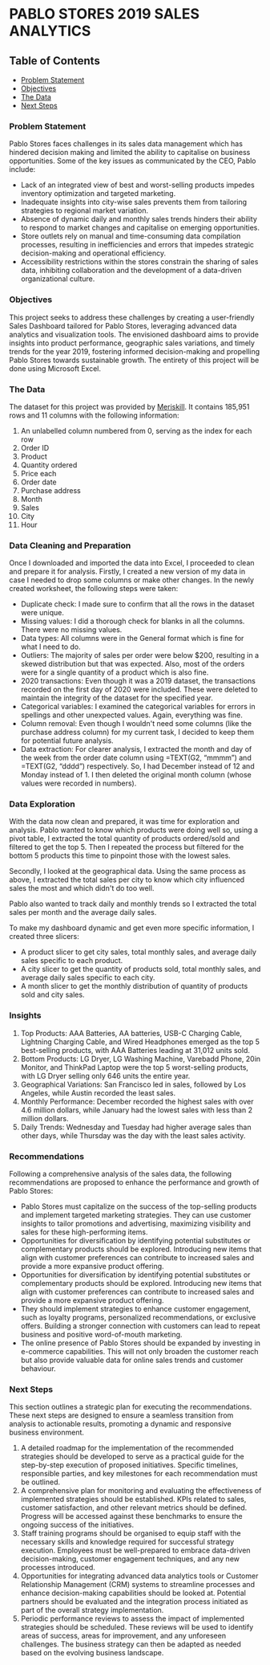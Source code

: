 # PABLO STORES 2019 SALES ANALYTICS

## Table of Contents

- [Problem Statement](#problem-statement)
- [Objectives](#objectives)
- [The Data](#the-data)
- [Next Steps](#next-steps)

### Problem Statement

Pablo Stores faces challenges in its sales data management which has hindered decision making and limited the ability to capitalise on business opportunities. Some of the key issues as communicated by the CEO, Pablo include:

- Lack of an integrated view of best and worst-selling products impedes inventory optimization and targeted marketing. 
- Inadequate insights into city-wise sales prevents them from tailoring strategies to regional market variation. 
- Absence of dynamic daily and monthly sales trends hinders their ability to respond to market changes and capitalise on emerging opportunities. 
- Store outlets rely on manual and time-consuming data compilation processes, resulting in inefficiencies and errors that impedes strategic decision-making and operational efficiency. 
- Accessibility restrictions within the stores constrain the sharing of sales data, inhibiting collaboration and the development of a data-driven organizational culture. 

### Objectives

This project seeks to address these challenges by creating a user-friendly Sales Dashboard tailored for Pablo Stores, leveraging advanced data analytics and visualization tools. The envisioned dashboard aims to provide insights into product performance, geographic sales variations, and timely trends for the year 2019, fostering informed decision-making and propelling Pablo Stores towards sustainable growth. The entirety of this project will be done using Microsoft Excel. 

### The Data

The dataset for this project was provided by [Meriskill](https://www.linkedin.com/company/meriskill/). It contains 185,951 rows and 11 columns with the following information:

1. An unlabelled column numbered from 0, serving as the index for each row
2. Order ID
3. Product
4. Quantity ordered
5. Price each
6. Order date
7. Purchase address
8. Month
9. Sales
10. City
11. Hour

### Data Cleaning and Preparation

Once I downloaded and imported the data into Excel, I proceeded to clean and prepare it for analysis. Firstly, I created a new version of my data in case I needed to drop some columns or make other changes. In the newly created worksheet, the following steps were taken: 

- Duplicate check: I made sure to confirm that all the rows in the dataset were unique.
- Missing values: I did a thorough check for blanks in all the columns. There were no missing values.
- Data types: All columns were in the General format which is fine for what I need to do.
- Outliers: The majority of sales per order were below $200, resulting in a skewed distribution but that was expected. Also, most of the orders were for a single quantity of a product which is also fine.
- 2020 transactions: Even though it was a 2019 dataset, the transactions recorded on the first day of 2020 were included. These were deleted to maintain the integrity of the dataset for the specified year.
- Categorical variables: I examined the categorical variables for errors in spellings and other unexpected values. Again, everything was fine.
- Column removal: Even though I wouldn't need some columns (like the purchase address column) for my current task, I decided to keep them for potential future analysis.
- Data extraction: For clearer analysis, I extracted the month and day of the week from the order date column using =TEXT(G2, “mmmm”) and =TEXT(G2, “dddd”) respectively. So, I had December instead of 12 and Monday instead of 1. I then deleted the original month column (whose values were recorded in numbers).

### Data Exploration

With the data now clean and prepared, it was time for exploration and analysis. Pablo wanted to know which products were doing well so, using a pivot table, I extracted the total quantity of products ordered/sold and filtered to get the top 5. Then I repeated the process but filtered for the bottom 5 products this time to pinpoint those with the lowest sales. 

Secondly, I looked at the geographical data. Using the same process as above, I extracted the total sales per city to know which city influenced sales the most and which didn't do too well. 

Pablo also wanted to track daily and monthly trends so I extracted the total sales per month and the average daily sales. 

To make my dashboard dynamic and get even more specific information, I created three slicers:

- A product slicer to get city sales, total monthly sales, and average daily sales specific to each product.
- A city slicer to get the quantity of products sold, total monthly sales, and average daily sales specific to each city.
- A month slicer to get the monthly distribution of quantity of products sold and city sales.

### Insights

1. Top Products: AAA Batteries, AA batteries, USB-C Charging Cable, Lightning Charging Cable, and Wired Headphones emerged as the top 5 best-selling products, with AAA Batteries leading at 31,012 units sold.
2. Bottom Products: LG Dryer, LG Washing Machine, Varebadd Phone, 20in Monitor, and ThinkPad Laptop were the top 5 worst-selling  products, with LG Dryer selling only 646 units the entire year.
3. Geographical Variations: San Francisco led in sales, followed by Los Angeles, while Austin recorded the least sales.
4. Monthly Performance: December recorded the highest sales with over 4.6 million dollars, while January had the lowest sales with less than 2 million dollars.
5. Daily Trends: Wednesday and Tuesday had higher average sales than other days, while Thursday was the day with the least sales activity.

### Recommendations

Following a comprehensive analysis of the sales data, the following recommendations are proposed to enhance the performance and growth of Pablo Stores:

- Pablo Stores must capitalize on the success of the top-selling products and implement targeted marketing strategies. They can use customer insights to tailor promotions and advertising, maximizing visibility and sales for these high-performing items.
- Opportunities for diversification by identifying potential substitutes or complementary products should be explored. Introducing new items that align with customer preferences can contribute to increased sales and provide a more expansive product offering.
- Opportunities for diversification by identifying potential substitutes or complementary products should be explored. Introducing new items that align with customer preferences can contribute to increased sales and provide a more expansive product offering.
- They should implement strategies to enhance customer engagement, such as loyalty programs, personalized recommendations, or exclusive offers. Building a stronger connection with customers can lead to repeat business and positive word-of-mouth marketing.
- The online presence of Pablo Stores should be expanded by investing in e-commerce capabilities. This will not only broaden the customer reach but also provide valuable data for online sales trends and customer behaviour.

### Next Steps

This section outlines a strategic plan for executing the recommendations. These next steps are designed to ensure a seamless transition from analysis to actionable results, promoting a dynamic and responsive business environment.

1. A detailed roadmap for the implementation of the recommended strategies should be developed to serve as a practical guide for the step-by-step execution of proposed initiatives.  Specific timelines, responsible parties, and key milestones for each recommendation must be outlined.
2. A comprehensive plan for monitoring and evaluating the effectiveness of implemented strategies should be established. KPIs related to sales, customer satisfaction, and other relevant metrics should be defined. Progress will be accessed against these benchmarks to ensure the ongoing success of the initiatives.
3. Staff training programs should be organised to equip staff with the necessary skills and knowledge required for successful strategy execution. Employees must be well-prepared to embrace data-driven decision-making, customer engagement techniques, and any new processes introduced.
4. Opportunities for integrating advanced data analytics tools or Customer Relationship Management (CRM) systems to streamline processes and enhance decision-making capabilities should be looked at. Potential partners should be evaluated and the integration process initiated as part of the overall strategy implementation.
5. Periodic performance reviews to assess the impact of implemented strategies should be scheduled. These reviews will be used to identify areas of success, areas for improvement, and any unforeseen challenges. The business strategy can then be adapted as needed based on the evolving business landscape.
  

